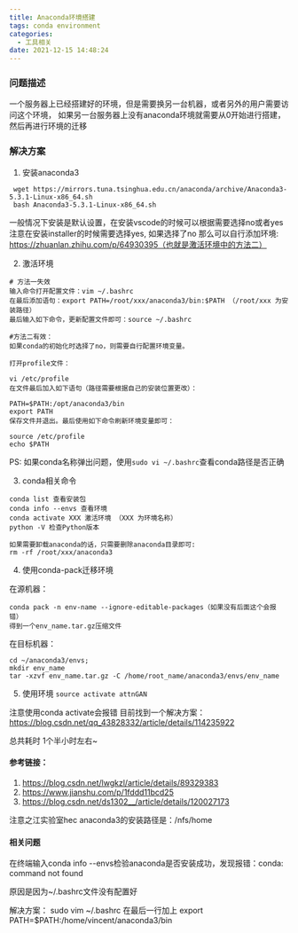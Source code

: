 ```yaml
---
title: Anaconda环境搭建
tags: conda environment
categories:
  - 工具相关
date: 2021-12-15 14:48:24
---
```


### 问题描述
一个服务器上已经搭建好的环境，但是需要换另一台机器，或者另外的用户需要访问这个环境， 如果另一台服务器上没有anaconda环境就需要从0开始进行搭建，然后再进行环境的迁移

### 解决方案

1. 安装anaconda3
```
 wget https://mirrors.tuna.tsinghua.edu.cn/anaconda/archive/Anaconda3-5.3.1-Linux-x86_64.sh
 bash Anaconda3-5.3.1-Linux-x86_64.sh
```

一般情况下安装是默认设置，在安装vscode的时候可以根据需要选择no或者yes
注意在安装installer的时候需要选择yes, 如果选择了no
那么可以自行添加环境:
https://zhuanlan.zhihu.com/p/64930395（也就是激活环境中的方法二）


2. 激活环境
```
# 方法一失效
输入命令打开配置文件：vim ~/.bashrc
在最后添加语句：export PATH=/root/xxx/anaconda3/bin:$PATH （/root/xxx 为安装路径）
最后输入如下命令，更新配置文件即可：source ~/.bashrc

#方法二有效：
如果conda的初始化时选择了no，则需要自行配置环境变量。

打开profile文件：

vi /etc/profile
在文件最后加入如下语句（路径需要根据自己的安装位置更改）：

PATH=$PATH:/opt/anaconda3/bin
export PATH
保存文件并退出。最后使用如下命令刷新环境变量即可：

source /etc/profile
echo $PATH
```

PS: 如果conda名称弹出问题，使用```sudo vi ~/.bashrc```查看conda路径是否正确

3. conda相关命令
```
conda list 查看安装包
conda info --envs 查看环境
conda activate XXX 激活环境 （XXX 为环境名称）
python -V 检查Python版本

如果需要卸载anaconda的话，只需要删除anaconda目录即可:
rm -rf /root/xxx/anaconda3
```
4. 使用conda-pack迁移环境

在源机器：
```
conda pack -n env-name --ignore-editable-packages（如果没有后面这个会报错）
得到一个env_name.tar.gz压缩文件
```

在目标机器：
```
cd ~/anaconda3/envs;
mkdir env_name
tar -xzvf env_name.tar.gz -C /home/root_name/anaconda3/envs/env_name
```


5. 使用环境
```source activate attnGAN```

注意使用conda activate会报错
目前找到一个解决方案：
https://blog.csdn.net/qq_43828332/article/details/114235922


总共耗时 1个半小时左右~


#### 参考链接：
1. https://blog.csdn.net/lwgkzl/article/details/89329383
2. https://www.jianshu.com/p/1fddd11bcd25
3. https://blog.csdn.net/ds1302__/article/details/120027173



注意之江实验室hec anaconda3的安装路径是：/nfs/home 


#### 相关问题
在终端输入conda info --envs检验anaconda是否安装成功，发现报错：conda: command not found

原因是因为~/.bashrc文件没有配置好

解决方案：
sudo vim ~/.bashrc
在最后一行加上
export PATH=$PATH:/home/vincent/anaconda3/bin

